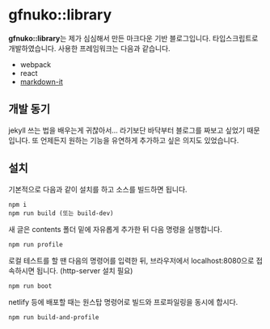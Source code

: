 # gfnuko::library

**gfnuko::library**는 제가 심심해서 만든 마크다운 기반 블로그입니다. 타입스크립트로 개발하였습니다. 사용한 프레임워크는 다음과 같습니다.

- webpack
- react
- [markdown-it](https://github.com/markdown-it/markdown-it#syntax-highlighting)



## 개발 동기

jekyll 쓰는 법을 배우는게 귀찮아서... 라기보단 바닥부터 블로그를 짜보고 싶었기 때문입니다. 또 언제든지 원하는 기능을 유연하게 추가하고 싶은 의지도 있었습니다.



## 설치

기본적으로 다음과 같이 설치를 하고 소스를 빌드하면 됩니다.

```
npm i
npm run build (또는 build-dev)
```

새 글은 contents 폴더 밑에 자유롭게 추가한 뒤 다음 명령을 실행합니다.

```
npm run profile
```

로컬 테스트를 할 땐 다음의 명령어를 입력한 뒤, 브라우저에서 localhost:8080으로 접속하시면 됩니다. (http-server 설치 필요)

```
npm run boot
```

netlify 등에 배포할 때는 원스탑 명령어로 빌드와 프로파일링을 동시에 합시다.

```
npm run build-and-profile
```

